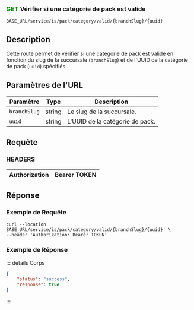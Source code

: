 ### <span style="color:green">GET</span> Vérifier si une catégorie de pack est valide

````
BASE_URL/service/is/pack/category/valid/{branchSlug}/{uuid}
````

## Description

Cette route permet de vérifier si une catégorie de pack est valide en fonction du slug de la succursale (`branchSlug`) et de l'UUID de la catégorie de pack (`uuid`) spécifiés.

## Paramètres de l'URL

| Paramètre   | Type   | Description                                     |
| ----------- | ------ | ----------------------------------------------- |
| `branchSlug` | string | Le slug de la succursale.                        |
| `uuid`      | string | L'UUID de la catégorie de pack.                   |

## Requête

### HEADERS

| Authorization | Bearer TOKEN |
| ------------- | ----------- |

## Réponse

### Exemple de Requête

```curl
curl --location BASE_URL/service/is/pack/category/valid/{branchSlug}/{uuid}' \
--header 'Authorization: Bearer TOKEN'
```

### Exemple de Réponse

::: details Corps  

```json
{
    "status": "success",
    "response": true
}
```

:::